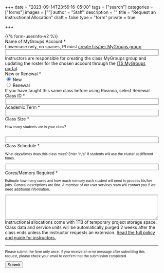 +++
date = "2023-09-14T23:59:16-05:00"
tags = ["search"]
categories = ["forms"]
images = [""]
author = "Staff"
description = ""
title = "Request an Instructional Allocation"
draft = false
type = "form"
private = true

+++

<form action="https://uvarc-api.pods.uvarc.io/rest/general-support-request/" method="post" id="request-form" accept-charset="UTF-8">
<div class="alert" id="response_message" role="alert" style="padding-bottom:0px;">
  <p id="form_post_response"></p>
</div>
<div>
  <input type="hidden" id="category" name="category" value="Rivanna HPC">
  <input type="hidden" id="allocation_type" name="Allocation Type" value="Instructional Allocation">
  <input type="hidden" id="request_title" name="request_title" value="Allocation Request: Instructional" />
  {{% form-userinfo-v2 %}}
  <div class="form-item form-group form-item form-type-textfield form-group"> <label class="control-label" for="mygroups-group">Name of MyGroups Account <span class="form-required" title="This field is required.">*</span><span style="font-weight:normal;"><br />Lowercase only, no spaces, PI must <a href="https://virginia.service-now.com/its/?id=itsweb_kb_article&sys_id=ea1dffc7db3ac744f032f1f51d96193a" target="_new">create his/her MyGroups group</a>.</span></label>
    <input required="required" class="form-control form-text required" type="text" id="mygroups-group" name="mygroups-group" value="" size="60" maxlength="128" />
  </div>
  <div class="col form-item form-group">
     <div class="alert alert-warning">
        Instructors are responsible for creating the class MyGroups group and updating the roster for the chosen account through the <a href="https://mygroups.virginia.edu/">ITS MyGroups portal</a>.
     </div>
  </div>
  <div class="form-item form-group form-type-radios form-group"> <label class="control-label" for="new-or-renewal">New or Renewal <span class="form-required" title="This field is required.">*</span></label>
    <div class="row">
      <div id="new-or-renewal" class="form-radios col">
        <div class="form-item form-type-radio radio"> <label class="control-label" for="new-or-renewal-1">
          <input required="required" type="radio" id="new-or-renewal-1" name="new-or-renewal" value="new" checked="checked" class="form-radio" />&nbsp;New</label>
        </div>
        <div class="form-item form-type-radio radio"> <label class="control-label" for="new-or-renewal-2">
          <input required="required" type="radio" id="new-or-renewal-2" name="new-or-renewal" value="renewal" class="form-radio" />&nbsp;Renewal</label>
        </div>
      </div>
      <div class="help-block col">If you have taught this same class before using Rivanna, select Renewal.</div>
    </div>
  </div>  
  <div class="row">
    <div class="col form-item form-group form-type-textfield"> <label class="control-label" for="class-id">Class ID <span class="form-required" title="This field is required.">*</span></label>
      <input required="required" class="form-control form-text required" type="text" id="class-id" name="class-id" value="" size="60" maxlength="128" />
    </div>
    <div class="col form-item form-group form-type-textfield"> <label class="control-label" for="academic-term">Academic Term <span class="form-required" title="This field is required.">*</span></label>
      <input required="required" class="form-control form-text required" type="text" id="academic-term" name="academic-term" value="" size="60" maxlength="128" />
    </div>
  </div>
  <div class="row">
    <div class="col form-item form-type-textfield form-group"> <label class="control-label" for="class-size">Class Size <span class="form-required" title="This field is required.">*</span></label>
      <p style="font-size:80%;">How many students are in your class? <br /><br /></p>
      <input required="required" class="form-control form-text required" type="text" id="class-size" name="class-size" value="" size="60" maxlength="128" />
    </div>
    <div class="col form-item form-type-textfield form-group"> <label class="control-label" for="class-schedule">Class Schedule <span class="form-required" title="This field is required.">*</span></label>
      <p style="font-size:80%;">What days/times does this class meet? Enter “n/a” if students will use the cluster at different times.</p>
      <input required="required" class="form-control form-text required" type="text" id="class-schedule" name="class-schedule" value="" size="60" maxlength="128" />
    </div>
  </div>
  
  <div class="form-item form-type-textarea form-group"> <label class="control-label" for="resources-required">Cores/Memory Required <span class="form-required" title="This field is required.">*</span></label>
    <p style="font-size:80%;">Estimate how many cores and how much memory each student will need to process his/her jobs. General descriptions are fine. A member of our user services team will contact you if we need additional information.</p>
    <div class="form-textarea-wrapper resizable"><textarea class="form-control form-textarea required" id="resources-required" name="resources-required" cols="60" rows="5"></textarea>
    </div>
  </div>
  <div class="col form-item form-group">
     <div class="alert alert-warning">
        Instructional allocations come with 1TB of temporary project storage space. Class data and service units will be automatically purged 2 weeks after the class ends unless the instructor requests an extension.
     	<a href="/education/rivanna-instructional/" target="_blank">Read the full policy and guide for instructors.</a>
     </div>
  </div>

  <input type="hidden" name="details" />
  <div class="form-actions" id="submit-div" style="margin-top:1rem;">
    <hr size="1" style="" />
    <p style="font-size:80%;">Please submit the form only once. If you receive an error message after submitting this request, please check your email to confirm that the submission completed.</p>
    <button class="button-primary btn btn-primary form-submit" id="submit" type="submit" name="op" value="Submit">Submit</button>
  </div>
</div>
</form>

<script type="text/javascript" src="/js/user-session-v2.js"></script>
<script type="text/javascript" src="/js/response-message.js"></script>
<script type="text/javascript" src="/js/allocation-request.js"></script>

